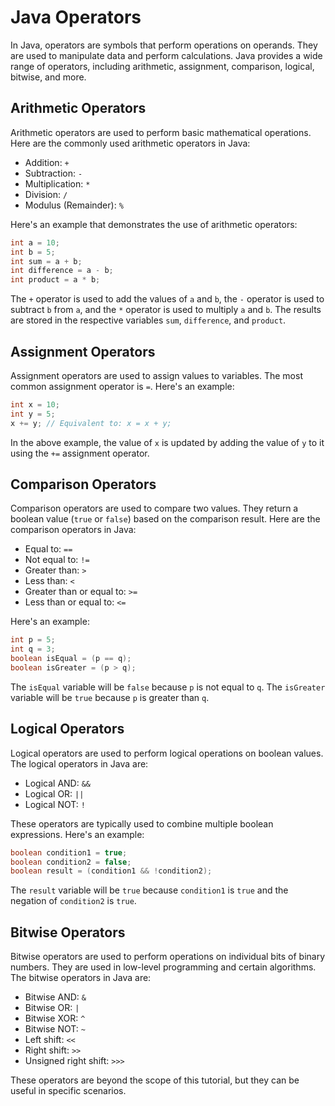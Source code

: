# Java Operators

In Java, operators are symbols that perform operations on operands. They are used to manipulate data and perform calculations. Java provides a wide range of operators, including arithmetic, assignment, comparison, logical, bitwise, and more.

## Arithmetic Operators

Arithmetic operators are used to perform basic mathematical operations. Here are the commonly used arithmetic operators in Java:

- Addition: `+`
- Subtraction: `-`
- Multiplication: `*`
- Division: `/`
- Modulus (Remainder): `%`

Here's an example that demonstrates the use of arithmetic operators:

```java
int a = 10;
int b = 5;
int sum = a + b;
int difference = a - b;
int product = a * b;
```

The `+` operator is used to add the values of `a` and `b`, the `-` operator is used to subtract `b` from `a`, and the `*` operator is used to multiply `a` and `b`. The results are stored in the respective variables `sum`, `difference`, and `product`.

## Assignment Operators

Assignment operators are used to assign values to variables. The most common assignment operator is `=`. Here's an example:

```java
int x = 10;
int y = 5;
x += y; // Equivalent to: x = x + y;
```

In the above example, the value of `x` is updated by adding the value of `y` to it using the `+=` assignment operator.

## Comparison Operators

Comparison operators are used to compare two values. They return a boolean value (`true` or `false`) based on the comparison result. Here are the comparison operators in Java:

- Equal to: `==`
- Not equal to: `!=`
- Greater than: `>`
- Less than: `<`
- Greater than or equal to: `>=`
- Less than or equal to: `<=`

Here's an example:

```java
int p = 5;
int q = 3;
boolean isEqual = (p == q);
boolean isGreater = (p > q);
```

The `isEqual` variable will be `false` because `p` is not equal to `q`. The `isGreater` variable will be `true` because `p` is greater than `q`.

## Logical Operators

Logical operators are used to perform logical operations on boolean values. The logical operators in Java are:

- Logical AND: `&&`
- Logical OR: `||`
- Logical NOT: `!`

These operators are typically used to combine multiple boolean expressions. Here's an example:

```java
boolean condition1 = true;
boolean condition2 = false;
boolean result = (condition1 && !condition2);
```

The `result` variable will be `true` because `condition1` is `true` and the negation of `condition2` is `true`.

## Bitwise Operators

Bitwise operators are used to perform operations on individual bits of binary numbers. They are used in low-level programming and certain algorithms. The bitwise operators in Java are:

- Bitwise AND: `&`
- Bitwise OR: `|`
- Bitwise XOR: `^`
- Bitwise NOT: `~`
- Left shift: `<<`
- Right shift: `>>`
- Unsigned right shift: `>>>`

These operators are beyond the scope of this tutorial, but they can be useful in specific scenarios.

